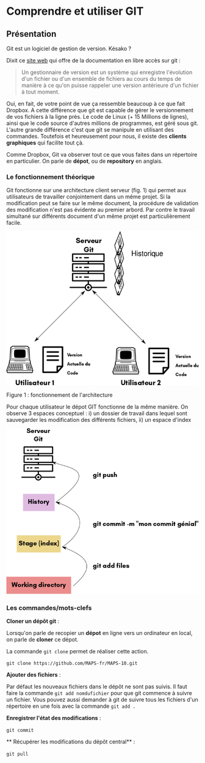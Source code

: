 # Comprendre et utiliser GIT

## Présentation

Git est un logiciel de gestion de version. Késako ?

Dixit ce [site web](https://git-scm.com/book/fr/v1/Démarrage-rapide-À-propos-de-la-gestion-de-version) qui offre de la documentation en libre accès sur git :

> Un gestionnaire de version est un système qui enregistre l'évolution d'un fichier ou d'un ensemble de fichiers au cours du temps de manière à ce qu'on puisse rappeler une version antérieure d'un fichier à tout moment.

Oui, en fait, de votre point de vue ça ressemble beaucoup à ce que fait Dropbox. A cette différence que git est capable de gérer le versionnement de vos fichiers à la ligne près. Le code de Linux \(+ 15 Millions de lignes\), ainsi que le code source d'autres millions de programmes, est géré sous git. L'autre grande différence c'est que git se manipule en utilisant des commandes. Toutefois et heureusement pour nous, il existe des **clients graphiques** qui facilite tout çà.

Comme Dropbox, Git va observer tout ce que vous faites dans un répertoire en particulier. On parle de **dépot**, ou de **repository** en anglais.

### Le fonctionnement théorique

Git fonctionne sur une architecture client serveur \(fig. 1\) qui permet aux utilisateurs de travailler conjointement dans un même projet. Si la modification peut se faire sur le même document, la procédure de validation des modification n'est pas évidente au premier arbord. Par contre le travail simultané sur différents document d'un même projet est particulièrement facile. 



![](/assets/schema_arch_server.png)

Figure 1 : fonctionnement de l'architecture

Pour chaque utilisateur le dépot GIT fonctionne de la même manière. On observe 3 espaces conceptuel : i\) un dossier de travail dans lequel sont sauvegarder les modification des différents fichiers, ii\) un espace d'index 

![](/assets/schema_arch_interne.png)



### Les commandes/mots-clefs

**Cloner un dépôt git** :

Lorsqu'on parle de recopier un **dépot** en ligne vers un ordinateur en local, on parle de **cloner** ce dépot.

La commande `git clone` permet de réaliser cette action.

```
git clone https://github.com/MAPS-fr/MAPS-10.git
```

**Ajouter des fichiers** :

Par défaut les nouveaux fichiers dans le dépôt ne sont pas suivis. Il faut faire la commande `git add nomdufichier` pour que git commence à suivre un fichier. Vous pouvez aussi demander à git de suivre tous les fichiers d'un répertoire en une fois avec la commande `git add .`

**Enregistrer l'état des modifications** :

`git commit`

** Récupérer les modifications du dépôt central** :

`git pull`

